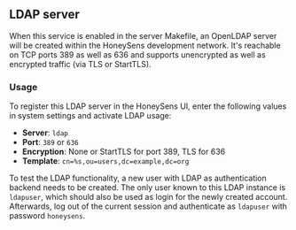 ## LDAP server
When this service is enabled in the server Makefile, an OpenLDAP server will be created within the HoneySens development network. It's reachable on TCP ports 389 as well as 636 and supports unencrypted as well as encrypted traffic (via TLS or StartTLS). 

### Usage
To register this LDAP server in the HoneySens UI, enter the following values in system settings and activate LDAP usage:
* **Server**: `ldap`
* **Port**: `389` or `636`
* **Encryption**: None or StartTLS for port 389, TLS for 636
* **Template**: `cn=%s,ou=users,dc=example,dc=org`

To test the LDAP functionality, a new user with LDAP as authentication backend needs to be created. The only user known to this LDAP instance is `ldapuser`, which should also be used as login for the newly created account. Afterwards, log out of the current session and authenticate as `ldapuser` with password `honeysens`.
